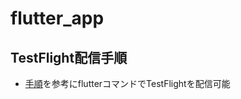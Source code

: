 # flutter_app

## TestFlight配信手順
- [手順](https://crammbon.com/2022/02/08/flutter-build-ipa/)を参考にflutterコマンドでTestFlightを配信可能